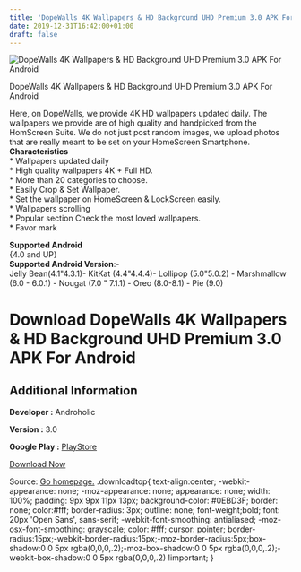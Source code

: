```yaml
---
title: 'DopeWalls 4K Wallpapers & HD Background UHD Premium 3.0 APK For Android'
date: 2019-12-31T16:42:00+01:00
draft: false
---
```


![DopeWalls 4K Wallpapers & HD Background UHD Premium 3.0 APK For Android](https://i2.wp.com/apkhome.net/wp-content/uploads/2019/11/DopeWalls-4K-Wallpapers-HD-Background-UHD-Premium-3.0.png "DopeWalls 4K Wallpapers & HD Background UHD Premium 3.0 APK For Android")

  

DopeWalls 4K Wallpapers & HD Background UHD Premium 3.0 APK For Android

Here, on DopeWalls, we provide 4K HD wallpapers updated daily. The wallpapers we provide are of high quality and handpicked from the HomScreen Suite. We do not just post random images, we upload photos that are really meant to be set on your HomeScreen Smartphone.  
**Characteristics**  
\* Wallpapers updated daily  
\* High quality wallpapers 4K + Full HD.  
\* More than 20 categories to choose.  
\* Easily Crop & Set Wallpaper.  
\* Set the wallpaper on HomeScreen & LockScreen easily.  
\* Wallpapers scrolling  
\* Popular section Check the most loved wallpapers.  
\* Favor mark

**Supported Android**  
{4.0 and UP}  
**Supported Android Version**:-  
Jelly Bean(4.1"4.3.1)- KitKat (4.4"4.4.4)- Lollipop (5.0"5.0.2) - Marshmallow (6.0 - 6.0.1) - Nougat (7.0 " 7.1.1) - Oreo (8.0-8.1) - Pie (9.0)

Download DopeWalls 4K Wallpapers & HD Background UHD Premium 3.0 APK For Android
================================================================================

Additional Information
----------------------

**Developer :** Androholic

**Version :** 3.0

**Google Play :** [PlayStore](https://play.google.com/store/apps/details?id=com.androholic.dopewalls&hl=en)

  

[Download Now](https://store4app.co/post/dopewalls-4k-wallpapers-amp-hd-background-uhd-premium-3-0-apk-for-android_1573926371)

  
Source: [Go homepage.](https://store4app.co/post/dopewalls-4k-wallpapers-amp-hd-background-uhd-premium-3-0-apk-for-android_1573926371) .downloadtop{ text-align:center; -webkit-appearance: none; -moz-appearance: none; appearance: none; width: 100%; padding: 9px 9px 11px 13px; background-color: #0EBD3F; border: none; color:#fff; border-radius: 3px; outline: none; font-weight;bold; font: 20px 'Open Sans', sans-serif; -webkit-font-smoothing: antialiased; -moz-osx-font-smoothing: grayscale; color: #fff; cursor: pointer; border-radius:15px;-webkit-border-radius:15px;-moz-border-radius:5px;box-shadow:0 0 5px rgba(0,0,0,.2);-moz-box-shadow:0 0 5px rgba(0,0,0,.2);-webkit-box-shadow:0 0 5px rgba(0,0,0,.2) !important; }